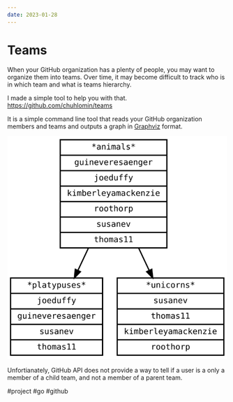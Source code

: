 ```yaml
---
date: 2023-01-28
---
```


# Teams

When your GitHub organization has a plenty of people, you may want to organize them into teams.
Over time, it may become difficult to track who is in which team and what is teams hierarchy.

I made a simple tool to help you with that.  
https://github.com/chuhlomin/teams

It is a simple command line tool that reads your GitHub organization members and teams and outputs a graph in [Graphviz](../2020/graphviz.md) format.

![Teams graph](teams.svg)

Unfortianately, GitHub API does not provide a way to tell if a user is a only a member of a child team, and not a member of a parent team.

#project #go #github
